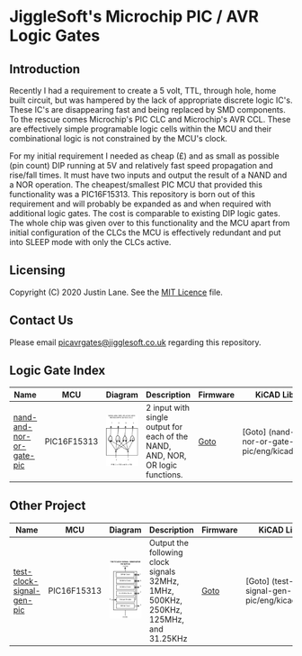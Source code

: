 # JiggleSoft's Microchip PIC / AVR Logic Gates

## Introduction

Recently I had a requirement to create a 5 volt, TTL, through hole, home built circuit, but was hampered by the lack of appropriate discrete logic IC's. These IC's are disappearing fast and being replaced by SMD components. To the rescue comes Microchip's PIC CLC and Microchip's AVR CCL. These are effectively simple programable logic cells within the MCU and their combinational logic is not constrained by the MCU's clock.

For my initial requirement I needed as cheap (£) and as small as possible (pin count) DIP running at 5V and relatively fast speed propagation and rise/fall times. It must have two inputs and output the result of a NAND and a NOR operation. The cheapest/smallest PIC MCU that provided this functionality was a PIC16F15313. This repository is born out of this requirement and will probably be expanded as and when required with additional logic gates. The cost is comparable to existing DIP logic gates. The whole chip was given over to this functionality and the MCU apart from initial configuration of the CLCs the MCU is effectively redundant and put into SLEEP mode with only the CLCs active.


## Licensing

Copyright (C) 2020 Justin Lane.
See the [MIT Licence](LICENSE) file.


## Contact Us

Please email picavrgates@jigglesoft.co.uk regarding this repository.


## Logic Gate Index

| Name | MCU | Diagram | Description | Firmware | KiCAD Library |
| ---- | --- | ------- | ----------- | -------- | ------------- |
| [nand-and-nor-or-gate-pic](nand-and-nor-or-gate-pic) | PIC16F15313 | ![Gate Diagram](nand-and-nor-or-gate-pic/doc/nand-and-nor-or-gate-pic-diagram.png) | 2 input with single output for each of the NAND, AND, NOR, OR logic functions. | [Goto](nand-and-nor-or-gate-pic/src/MPLABXProjects/nand-and-nor-or-gate-pic-mcc.X) | [Goto] (nand-and-nor-or-gate-pic/eng/kicad/library) |


## Other Project

| Name | MCU | Diagram | Description | Firmware | KiCAD Library |
| ---- | --- | ------- | ----------- | -------- | ------------- |
| [test-clock-signal-gen-pic](ntest-clock-signal-gen-pic) | PIC16F15313 | ![Diagram](test-clock-signal-gen-pic/doc/test-clock-signal-gen-pic-diagram.png) | Output the following clock signals 32MHz, 1MHz, 500KHz, 250KHz, 125MHz, and 31.25KHz | [Goto](test-clock-signal-gen-pic/src/MPLABXProjects/test-clock-signal-gen-pic-mcc.X) | [Goto] (test-clock-signal-gen-pic/eng/kicad/library) |



